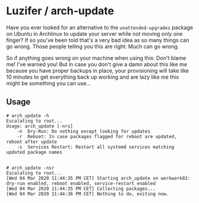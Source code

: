 # Luzifer / arch-update

Have you ever looked for an alternative to the `unattended-upgrades` package on Ubuntu in Archlinux to update your server while not moving only one finger? If so you've been told that's a very bad idea as so many things can go wrong. Those people telling you this are right: Much can go wrong.

So if anything goes wrong on your machine when using this: Don't blame me! I've warned you! But in case you don't give a damn about this like me because you have proper backups in place, your provisioning will take like 10 minutes to get everything back up working and are lazy like me this might be something you can use…

## Usage

```console
# arch_update -h
Escalating to root...
Usage: arch_update [-nrs]
    -n  Dry-Run: Do nothing except looking for updates
    -r  Reboot: In case packages flagged for reboot are updated, reboot after update
    -s  Services Restart: Restart all systemd services matching updated package names


# arch_update -nsr
Escalating to root...
[Wed 04 Mar 2020 11:44:35 PM CET] Starting arch_update on workwork02: dry-run enabled, reboot enabled, service-restart enabled
[Wed 04 Mar 2020 11:44:35 PM CET] Collecting packages...
[Wed 04 Mar 2020 11:44:36 PM CET] Nothing to do, exiting now.
```

